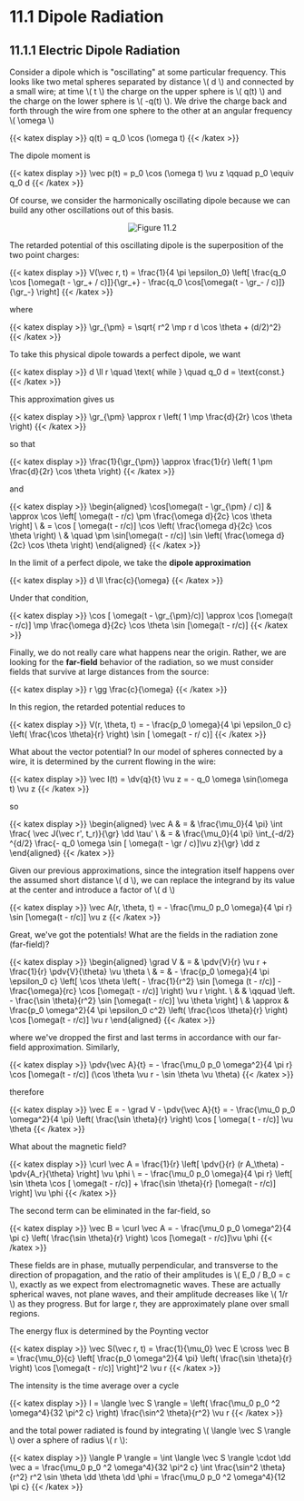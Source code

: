 # 11.1 Dipole Radiation

## 11.1.1 Electric Dipole Radiation

Consider a dipole which is "oscillating" at some particular frequency. This looks like two metal spheres separated by distance \\( d \\) and connected by a small wire; at time \\( t \\) the charge on the upper sphere is \\( q(t) \\) and the charge on the lower sphere is \\( -q(t) \\). We drive the charge back and forth through the wire from one sphere to the other at an angular frequency \\( \omega \\) 


{{< katex display >}}
q(t) = q_0 \cos (\omega t)
{{< /katex >}}


The dipole moment is

{{< katex display >}}
\vec p(t) = p_0 \cos (\omega t) \vu z \qquad p_0 \equiv q_0 d
{{< /katex >}}


Of course, we consider the harmonically oscillating dipole because we can build any other oscillations out of this basis.

<p align="center"> <img alt="Figure 11.2" src="/r/img/griffiths/11.2.png" /> </p>

The retarded potential of this oscillating dipole is the superposition of the two point charges:


{{< katex display >}}
V(\vec r, t) = \frac{1}{4 \pi \epsilon_0} \left[ \frac{q_0 \cos [\omega(t - \gr_+ / c)]}{\gr_+} - \frac{q_0 \cos[\omega(t - \gr_- / c)]}{\gr_-} \right]
{{< /katex >}}


where


{{< katex display >}}
\gr_{\pm} = \sqrt{ r^2 \mp r d \cos \theta + (d/2)^2}
{{< /katex >}}


To take this physical dipole towards a perfect dipole, we want


{{< katex display >}}
d \ll r \quad \text{ while } \quad q_0 d = \text{const.}
{{< /katex >}}


This approximation gives us

{{< katex display >}}
\gr_{\pm} \approx r \left( 1 \mp \frac{d}{2r} \cos \theta \right)
{{< /katex >}}


so that

{{< katex display >}}
\frac{1}{\gr_{\pm}} \approx \frac{1}{r} \left( 1 \pm \frac{d}{2r} \cos \theta \right)
{{< /katex >}}


and


{{< katex display >}}
\begin{aligned}
\cos[\omega(t - \gr_{\pm} / c)] & \approx \cos \left[ \omega(t - r/c) \pm \frac{\omega d}{2c} \cos \theta \right] \\
& = \cos [ \omega(t - r/c)] \cos \left( \frac{\omega d}{2c} \cos \theta \right) \\
& \quad \pm \sin[\omega(t - r/c)] \sin \left( \frac{\omega d}{2c} \cos \theta \right)
\end{aligned}
{{< /katex >}}


In the limit of a perfect dipole, we take the __dipole approximation__


{{< katex display >}}
d \ll \frac{c}{\omega}
{{< /katex >}}


Under that condition, 

{{< katex display >}}
\cos [ \omega(t - \gr_{\pm}/c)] \approx \cos [\omega(t - r/c)] \mp \frac{\omega d}{2c} \cos \theta \sin [\omega(t - r/c)]
{{< /katex >}}


Finally, we do not really care what happens near the origin. Rather, we are looking for the __far-field__ behavior of the radiation, so we must consider fields that survive at large distances from the source:


{{< katex display >}}
r \gg \frac{c}{\omega}
{{< /katex >}}


In this region, the retarded potential reduces to


{{< katex display >}}
V(r, \theta, t) = - \frac{p_0 \omega}{4 \pi \epsilon_0 c} \left( \frac{\cos \theta}{r} \right) \sin [ \omega(t - r/ c)]
{{< /katex >}}


What about the vector potential? In our model of spheres connected by a wire, it is determined by the current flowing in the wire:


{{< katex display >}}
\vec I(t) = \dv{q}{t} \vu z = - q_0 \omega \sin(\omega t) \vu z
{{< /katex >}}


so


{{< katex display >}}
\begin{aligned}
\vec A & = & \frac{\mu_0}{4 \pi} \int \frac{ \vec J(\vec r', t_r)}{\gr} \dd \tau' \\
& = & \frac{\mu_0}{4 \pi} \int_{-d/2} ^{d/2} \frac{- q_0 \omega \sin [ \omega(t - \gr / c)]\vu z}{\gr} \dd z
\end{aligned}
{{< /katex >}}


Given our previous approximations, since the integration itself happens over the assumed short distance \\( d \\), we can replace the integrand by its value at the center and introduce a factor of \\( d \\) 


{{< katex display >}}
\vec A(r, \theta, t) = - \frac{\mu_0 p_0 \omega}{4 \pi r} \sin [\omega(t - r/c)] \vu z
{{< /katex >}}


Great, we've got the potentials! What are the fields in the radiation zone (far-field)?


{{< katex display >}}
\begin{aligned}
\grad V & = & \pdv{V}{r} \vu r + \frac{1}{r} \pdv{V}{\theta} \vu \theta \\
& = & - \frac{p_0 \omega}{4 \pi \epsilon_0 c} \left[ \cos \theta \left( - \frac{1}{r^2} \sin [\omega (t - r/c)] - \frac{\omega}{rc} \cos [\omega(t - r/c)] \right) \vu r  \right. 
\\
& & \qquad \left. - \frac{\sin \theta}{r^2} \sin [\omega(t - r/c)] \vu \theta \right] \\
& \approx & \frac{p_0 \omega^2}{4 \pi \epsilon_0 c^2} \left( \frac{\cos \theta}{r} \right) \cos [\omega(t - r/c)] \vu r
\end{aligned}
{{< /katex >}}


where we've dropped the first and last terms in accordance with our far-field approximation. Similarly,


{{< katex display >}}
\pdv{\vec A}{t} = - \frac{\mu_0 p_0 \omega^2}{4 \pi r} \cos [\omega(t - r/c)] (\cos \theta \vu r - \sin \theta \vu \theta)
{{< /katex >}}


therefore


{{< katex display >}}
\vec E = - \grad V - \pdv{\vec A}{t} = - \frac{\mu_0 p_0 \omega^2}{4 \pi} \left( \frac{\sin \theta}{r} \right) \cos [ \omega( t - r/c)] \vu \theta
{{< /katex >}}


What about the magnetic field?


{{< katex display >}}
\curl \vec A = \frac{1}{r} \left[ \pdv{}{r} (r A_\theta) - \pdv{A_r}{\theta} \right] \vu \phi \\
= - \frac{\mu_0 p_0 \omega}{4 \pi r} \left[ \sin \theta \cos [ \omega(t - r/c)] + \frac{\sin \theta}{r} [\omega(t - r/c)] \right] \vu \phi
{{< /katex >}}


The second term can be eliminated in the far-field, so

{{< katex display >}}
\vec B = \curl \vec A = - \frac{\mu_0 p_0 \omega^2}{4 \pi c} \left( \frac{\sin \theta}{r} \right) \cos [\omega(t - r/c)]\vu \phi
{{< /katex >}}


These fields are in phase, mutually perpendicular, and transverse to the direction of propagation, and the ratio of their amplitudes is \\( E_0 / B_0 = c \\), exactly as we expect from electromagnetic waves. These are actually spherical waves, not plane waves, and their amplitude decreases like \\( 1/r \\) as they progress. But for large r, they are approximately plane over small regions.

The energy flux is determined by the Poynting vector


{{< katex display >}}
\vec S(\vec r, t) = \frac{1}{\mu_0} \vec E \cross \vec B = \frac{\mu_0}{c} \left[ \frac{p_0 \omega^2}{4 \pi} \left( \frac{\sin \theta}{r} \right) \cos [\omega(t - r/c)] \right]^2 \vu r
{{< /katex >}}


The intensity is the time average over a cycle


{{< katex display >}}
I = \langle \vec S \rangle = \left( \frac{\mu_0 p_0 ^2 \omega^4}{32 \pi^2 c} \right) \frac{\sin^2 \theta}{r^2} \vu r
{{< /katex >}}


and the total power radiated is found by integrating \\( \langle \vec S \rangle \\) over a sphere of radius \\( r \\):

{{< katex display >}}
\langle P \rangle = \int \langle \vec S \rangle \cdot \dd \vec a = \frac{\mu_0 p_0 ^2 \omega^4}{32 \pi^2 c} \int \frac{\sin^2 \theta}{r^2} r^2 \sin \theta \dd \theta \dd \phi = \frac{\mu_0 p_0 ^2 \omega^4}{12 \pi c} 
{{< /katex >}}
